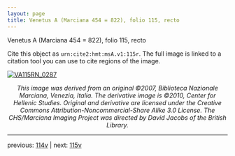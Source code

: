 ```yaml
---
layout: page
title: Venetus A (Marciana 454 = 822), folio 115, recto
---
```


Venetus A (Marciana 454 = 822), folio 115, recto

Cite this object as `urn:cite2:hmt:msA.v1:115r`.  The full image is linked to a citation tool you can use to cite regions of the image.

[![VA115RN_0287](http://www.homermultitext.org/iipsrv?IIIF=/project/homer/pyramidal/deepzoom/hmt/vaimg/2017a/VA115RN_0287.tif/full/800,/0/default.jpg)](http://www.homermultitext.org/ict2/?urn=urn:cite2:hmt:vaimg.2017a:VA115RN_0287) 

<p style="text-align: center; font-style: italic;">This image was derived from an original ©2007, Biblioteca Nazionale Marciana, Venezia, Italia. The derivative image is ©2010, Center for Hellenic Studies. Original and derivative are licensed under the Creative Commons Attribution-Noncommercial-Share Alike 3.0 License. The CHS/Marciana Imaging Project was directed by David Jacobs of the British Library.</p>

---

previous: [114v](../114v/) | next: [115v](../115v/)